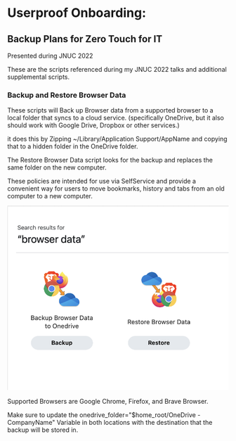 # Userproof Onboarding:
## Backup Plans for Zero Touch for IT
Presented during JNUC 2022

These are the scripts referenced during my JNUC 2022 talks and additional supplemental scripts.

### Backup and Restore Browser Data

These scripts will Back up Browser data from a supported browser to a local folder that syncs to a cloud service. (specifically OneDrive, but it also should work with Google Drive, Dropbox or other services.)

it does this by Zipping ~/Library/Application Support/AppName and copying that to a hidden folder in the OneDrive folder.

The Restore Browser Data script looks for the backup and replaces the same folder on the new computer.

These policies are intended for use via SelfService and provide a convenient way for users to move bookmarks, history and tabs from an old computer to a new computer.

![selfservice_browser_data](https://github.com/theadamcraig/jnuc2022/blob/main/Screenshots/selfservice_browser_data.png)

Supported Browsers are Google Chrome, Firefox, and Brave Browser.

Make sure to update the onedrive_folder="$home_root/OneDrive - CompanyName" Variable in both locations with the destination that the backup will be stored in.

